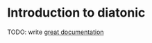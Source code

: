 # Introduction to diatonic

TODO: write [great documentation](http://jacobian.org/writing/what-to-write/)
